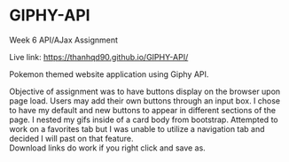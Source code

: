# GIPHY-API
Week 6 API/AJax Assignment

Live link: https://thanhqd90.github.io/GIPHY-API/

Pokemon themed website application using Giphy API. 

Objective of assignment was to have buttons display on the browser upon page load.  Users may add their own buttons through an input box. 
I chose to have my default and new buttons to appear in different sections of the page.  I nested my gifs inside of a card body from bootstrap.
Attempted to work on a favorites tab but I was unable to utilize a navigation tab and decided I will past on that feature.  
Download links do work if you right click and save as.
